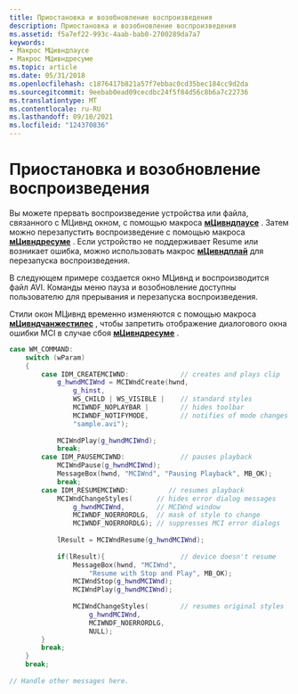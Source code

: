 ```yaml
---
title: Приостановка и возобновление воспроизведения
description: Приостановка и возобновление воспроизведения
ms.assetid: f5a7ef22-993c-4aab-bab0-2700289da7a7
keywords:
- Макрос МЦивндпаусе
- Макрос МЦивндресуме
ms.topic: article
ms.date: 05/31/2018
ms.openlocfilehash: c1876417b821a57f7ebbac0cd35bec184cc9d2da
ms.sourcegitcommit: 9eebab0ead09cecdbc24f5f84d56c8b6a7c22736
ms.translationtype: MT
ms.contentlocale: ru-RU
ms.lasthandoff: 09/10/2021
ms.locfileid: "124370836"
---
```

# <a name="pausing-and-resuming-playback"></a>Приостановка и возобновление воспроизведения

Вы можете прервать воспроизведение устройства или файла, связанного с МЦивнд окном, с помощью макроса [**мЦивндпаусе**](/windows/desktop/api/Vfw/nf-vfw-mciwndpause) . Затем можно перезапустить воспроизведение с помощью макроса [**мЦивндресуме**](/windows/desktop/api/Vfw/nf-vfw-mciwndresume) . Если устройство не поддерживает Resume или возникает ошибка, можно использовать макрос [**мЦивндплай**](/windows/desktop/api/Vfw/nf-vfw-mciwndplay) для перезапуска воспроизведения.

В следующем примере создается окно МЦивнд и воспроизводится файл AVI. Команды меню пауза и возобновление доступны пользователю для прерывания и перезапуска воспроизведения.

Стили окон МЦивнд временно изменяются с помощью макроса [**мЦивндчанжестилес**](/windows/desktop/api/Vfw/nf-vfw-mciwndchangestyles) , чтобы запретить отображение диалогового окна ошибки MCI в случае сбоя [**мЦивндресуме**](/windows/desktop/api/Vfw/nf-vfw-mciwndresume) .


```C++
case WM_COMMAND: 
    switch (wParam) 
    { 
        case IDM_CREATEMCIWND:             // creates and plays clip 
            g_hwndMCIWnd = MCIWndCreate(hwnd,  
                g_hinst,                      
                WS_CHILD | WS_VISIBLE |    // standard styles
                MCIWNDF_NOPLAYBAR |        // hides toolbar 
                MCIWNDF_NOTIFYMODE,        // notifies of mode changes
                "sample.avi"); 
 
            MCIWndPlay(g_hwndMCIWnd); 
            break;    
        case IDM_PAUSEMCIWND:              // pauses playback 
            MCIWndPause(g_hwndMCIWnd); 
            MessageBox(hwnd, "MCIWnd", "Pausing Playback", MB_OK); 
            break; 
        case IDM_RESUMEMCIWND:          // resumes playback 
            MCIWndChangeStyles(      // hides error dialog messages
                g_hwndMCIWnd,        // MCIWnd window
                MCIWNDF_NOERRORDLG,  // mask of style to change
                MCIWNDF_NOERRORDLG); // suppresses MCI error dialogs 
 
            lResult = MCIWndResume(g_hwndMCIWnd); 
 
            if(lResult){                   // device doesn't resume 
                MessageBox(hwnd, "MCIWnd", 
                    "Resume with Stop and Play", MB_OK); 
                MCIWndStop(g_hwndMCIWnd); 
                MCIWndPlay(g_hwndMCIWnd); 
 
                MCIWndChangeStyles(        // resumes original styles
                    g_hwndMCIWnd, 
                    MCIWNDF_NOERRORDLG, 
                    NULL); 
        } 
        break; 
    } 
    break; 
 
// Handle other messages here. 
```



 

 




